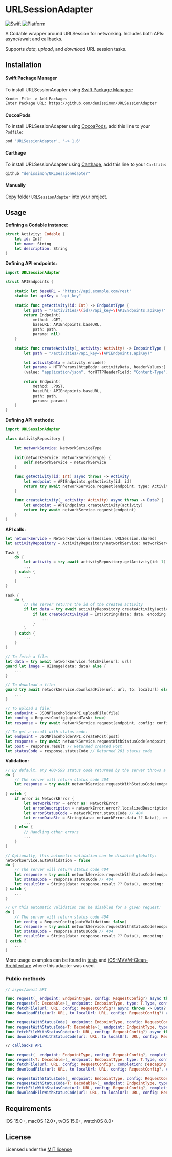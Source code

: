 # URLSessionAdapter

[![Swift](https://img.shields.io/badge/Swift-5-orange.svg?style=flat)](https://swift.org)
[![Platform](https://img.shields.io/badge/platform-iOS%20%7C%20macOS%20%7C%20watchOS%20%7C%20tvOS-lightgrey.svg)](https://developer.apple.com/swift/)

A Codable wrapper around URLSession for networking. Includes both APIs: async/await and callbacks. 

Supports _data_, _upload_, and _download_ URL session tasks.

Installation
------------

#### Swift Package Manager

To install URLSessionAdapter using [Swift Package Manager](https://swift.org/package-manager):

```txt
Xcode: File -> Add Packages
Enter Package URL: https://github.com/denissimon/URLSessionAdapter
```

#### CocoaPods

To install URLSessionAdapter using [CocoaPods](https://cocoapods.org), add this line to your `Podfile`:

```ruby
pod 'URLSessionAdapter', '~> 1.6'
```

#### Carthage

To install URLSessionAdapter using [Carthage](https://github.com/Carthage/Carthage), add this line to your `Cartfile`:

```ruby
github "denissimon/URLSessionAdapter"
```

#### Manually

Copy folder `URLSessionAdapter` into your project.

Usage
-----

**Defining a Codable instance:**

```swift
struct Activity: Codable {
    let id: Int?
    let name: String
    let description: String
}
```

**Defining API endpoints:**

```swift
import URLSessionAdapter

struct APIEndpoints {
    
    static let baseURL = "https://api.example.com/rest"
    static let apiKey = "api_key"
    
    static func getActivity(id: Int) -> EndpointType {
        let path = "/activities/\(id)/?api_key=\(APIEndpoints.apiKey)"        
        return Endpoint(
            method: .GET,
            baseURL: APIEndpoints.baseURL,
            path: path,
            params: nil)
    }
    
    static func createActivity(_ activity: Activity) -> EndpointType {
        let path = "/activities/?api_key=\(APIEndpoints.apiKey)"
        
        let activityData = activity.encode()
        let params = HTTPParams(httpBody: activityData, headerValues:[
        (value: "application/json", forHTTPHeaderField: "Content-Type")])
        
        return Endpoint(
            method: .POST,
            baseURL: APIEndpoints.baseURL,
            path: path,
            params: params)
    }
}
```

**Defining API methods:**

```swift
import URLSessionAdapter

class ActivityRepository {
    
    let networkService: NetworkServiceType
    
    init(networkService: NetworkServiceType) {
        self.networkService = networkService
    }
    
    func getActivity(id: Int) async throws -> Activity
        let endpoint = APIEndpoints.getActivity(id: id)
        return try await networkService.request(endpoint, type: Activity.self)
    }
    
    func createActivity(_ activity: Activity) async throws -> Data? {
        let endpoint = APIEndpoints.createActivity(activity)
        return try await networkService.request(endpoint)
    }
}
```

**API calls:**

```swift
let networkService = NetworkService(urlSession: URLSession.shared)
let activityRepository = ActivityRepository(networkService: networkService)

Task {
    do {
        let activity = try await activityRepository.getActivity(id: 1) // -> Activity
        ...
    } catch {
        ...
    }
}

Task {
    do {
        // The server returns the id of the created activity
        if let data = try await activityRepository.createActivity(activity) { // -> Data?
            if let createdActivityId = Int(String(data: data, encoding: .utf8) ?? "") {
                ...
            }
        }
    } catch {
        ...
    }
}
```

```swift
// To fetch a file:
let data = try await networkService.fetchFile(url: url)
guard let image = UIImage(data: data) else {
    ...
}

// To download a file:
guard try await networkService.downloadFile(url: url, to: localUrl) else {
    ...
}

// To upload a file:
let endpoint = JSONPlaceholderAPI.uploadFile(file)
let config = RequestConfig(uploadTask: true)
let response = try await networkService.request(endpoint, config: config)
```

```swift
// To get a result with status code:
let endpoint = JSONPlaceholderAPI.createPost(post)
let response = try await networkService.requestWithStatusCode(endpoint, type: Post.self)
let post = response.result // Returned created Post
let statusCode = response.statusCode // Returned 201 status code
```

**Validation:**

```swift
// By default, any 400-599 status code returned by the server throws a NetworkError:
do {
    // The server will return status code 404
    let response = try await networkService.requestWithStatusCode(endpoint)
    ...
} catch {
    if error is NetworkError {
        let networkError = error as! NetworkError
        let errorDescription = networkError.error?.localizedDescription
        let errorStatusCode = networkError.statusCode // 404
        let errorDataStr = String(data: networkError.data ?? Data(), encoding: .utf8)!
        ...
    } else {
        // Handling other errors
        ...
    }
}

// Optionally, this automatic validation can be disabled globally:
networkService.autoValidation = false
do {
    // The server will return status code 404
    let response = try await networkService.requestWithStatusCode(endpoint)
    let statusCode = response.statusCode // 404
    let resultStr = String(data: response.result ?? Data(), encoding: .utf8)!
} catch {
    ...
}

// Or this automatic validation can be disabled for a given request:
do {
    // The server will return status code 404
    let config = RequestConfig(autoValidation: false)
    let response = try await networkService.requestWithStatusCode(endpoint, config: config)
    let statusCode = response.statusCode // 404
    let resultStr = String(data: response.result ?? Data(), encoding: .utf8)!
} catch {
    ...
}
```
        
More usage examples can be found in [tests](https://github.com/denissimon/URLSessionAdapter/tree/main/Tests/URLSessionAdapterTests) and [iOS-MVVM-Clean-Architecture](https://github.com/denissimon/iOS-MVVM-Clean-Architecture) where this adapter was used.

### Public methods

```swift
// async/await API

func request(_ endpoint: EndpointType, config: RequestConfig?) async throws -> Data
func request<T: Decodable>(_ endpoint: EndpointType, type: T.Type, config: RequestConfig?) async throws -> T
func fetchFile(url: URL, config: RequestConfig?) async throws -> Data?
func downloadFile(url: URL, to localUrl: URL, config: RequestConfig?) async throws -> Bool

func requestWithStatusCode(_ endpoint: EndpointType, config: RequestConfig?) async throws -> (result: Data, statusCode: Int?)
func requestWithStatusCode<T: Decodable>(_ endpoint: EndpointType, type: T.Type, config: RequestConfig?) async throws -> (result: T, statusCode: Int?)
func fetchFileWithStatusCode(url: URL, config: RequestConfig?) async throws -> (result: Data?, statusCode: Int?)
func downloadFileWithStatusCode(url: URL, to localUrl: URL, config: RequestConfig?) async throws -> (result: Bool, statusCode: Int?)

// callbacks API

func request(_ endpoint: EndpointType, config: RequestConfig?, completion: @escaping (Result<Data?, NetworkError>) -> Void) -> NetworkCancellable?
func request<T: Decodable>(_ endpoint: EndpointType, type: T.Type, config: RequestConfig?, completion: @escaping (Result<T, NetworkError>) -> Void) -> NetworkCancellable?
func fetchFile(url: URL, config: RequestConfig?, completion: @escaping (Result<Data?, NetworkError>) -> Void) -> NetworkCancellable?
func downloadFile(url: URL, to localUrl: URL, config: RequestConfig?, completion: @escaping (Result<Bool, NetworkError>) -> Void) -> NetworkCancellable?

func requestWithStatusCode(_ endpoint: EndpointType, config: RequestConfig?, completion: @escaping (Result<(result: Data?, statusCode: Int?), NetworkError>) -> Void) -> NetworkCancellable?
func requestWithStatusCode<T: Decodable>(_ endpoint: EndpointType, type: T.Type, config: RequestConfig?, completion: @escaping (Result<(result: T, statusCode: Int?), NetworkError>) -> Void) -> NetworkCancellable?
func fetchFileWithStatusCode(url: URL, config: RequestConfig?, completion: @escaping (Result<(result: Data?, statusCode: Int?), NetworkError>) -> Void) -> NetworkCancellable?
func downloadFileWithStatusCode(url: URL, to localUrl: URL, config: RequestConfig?, completion: @escaping (Result<(result: Bool, statusCode: Int?), NetworkError>) -> Void) -> NetworkCancellable?
```

Requirements
------------

iOS 15.0+, macOS 12.0+, tvOS 15.0+, watchOS 8.0+

License
-------

Licensed under the [MIT license](https://github.com/denissimon/URLSessionAdapter/blob/main/LICENSE)
